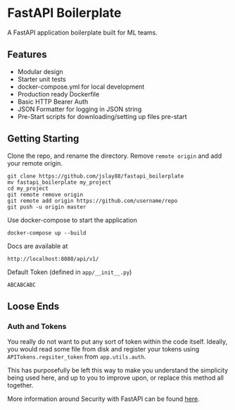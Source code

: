 # FastAPI Boilerplate
A FastAPI application boilerplate built for ML teams.

## Features
* Modular design
* Starter unit tests
* docker-compose.yml for local development
* Production ready Dockerfile
* Basic HTTP Bearer Auth
* JSON Formatter for logging in JSON string
* Pre-Start scripts for downloading/setting up files pre-start


## Getting Starting
Clone the repo, and rename the directory. 
Remove `remote origin` and add your remote origin.

    git clone https://github.com/jslay88/fastapi_boilerplate
    mv fastapi_boilerplate my_project
    cd my_project
    git remote remove origin
    git remote add origin https://github.com/username/repo
    git push -u origin master
    
Use docker-compose to start the application

    docker-compose up --build
    
Docs are available at
    
    http://localhost:8080/api/v1/
    
Default Token (defined in `app/__init__.py`)

    ABCABCABC

## Loose Ends
### Auth and Tokens
You really do not want to put any sort of token within the code itself.
Ideally, you would read some file from disk and register your tokens 
using `APITokens.regsiter_token` from `app.utils.auth`. 

This has purposefully be left this way to make you understand the simplicity 
being used here, and up to you to improve upon, or replace this method all together.

More information around Security with FastAPI can be found 
[here](https://fastapi.tiangolo.com/tutorial/security/).
